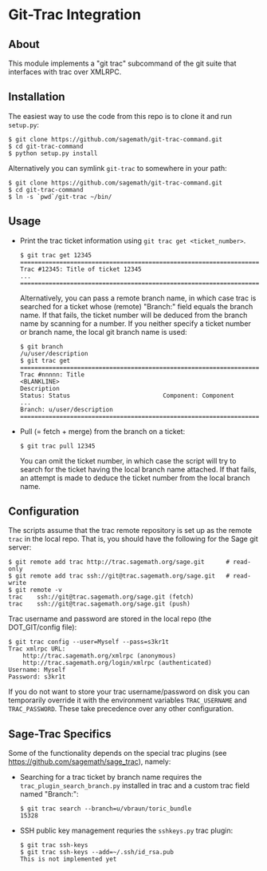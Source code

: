 Git-Trac Integration
====================

About
-----

This module implements a "git trac" subcommand of the git suite that
interfaces with trac over XMLRPC.
 

Installation
------------

The easiest way to use the code from this repo is to clone it and
run ``setup.py``:

    $ git clone https://github.com/sagemath/git-trac-command.git
    $ cd git-trac-command
    $ python setup.py install

Alternatively you can symlink ``git-trac`` to somewhere in your path:

    $ git clone https://github.com/sagemath/git-trac-command.git
    $ cd git-trac-command
    $ ln -s `pwd`/git-trac ~/bin/


Usage
-----

* Print the trac ticket information using ``git trac get
  <ticket_number>``. 

      $ git trac get 12345
      ==============================================================================
      Trac #12345: Title of ticket 12345
      ...
      ==============================================================================

  Alternatively, you can pass a remote branch name, in which case trac
  is searched for a ticket whose (remote) "Branch:" field equals the
  branch name.  If that fails, the ticket number will be deduced from
  the branch name by scanning for a number. If you neither specify a
  ticket number or branch name, the local git branch name is used:

      $ git branch
      /u/user/description
      $ git trac get
      ==============================================================================
      Trac #nnnnn: Title
      <BLANKLINE>
      Description
      Status: Status                          Component: Component                
      ...
      Branch: u/user/description
      ==============================================================================
  

* Pull (= fetch + merge) from the branch
  on a ticket:

      $ git trac pull 12345

  You can omit the ticket number, in which case the script will try to
  search for the ticket having the local branch name attached. If that
  fails, an attempt is made to deduce the ticket number from the local
  branch name.


Configuration
-------------

The scripts assume that the trac remote repository is set up as the
remote ``trac`` in the local repo. That is, you should have the
following for the Sage git server:

    $ git remote add trac http://trac.sagemath.org/sage.git      # read-only
    $ git remote add trac ssh://git@trac.sagemath.org/sage.git   # read-write
    $ git remote -v
    trac	ssh://git@trac.sagemath.org/sage.git (fetch)
    trac	ssh://git@trac.sagemath.org/sage.git (push)

Trac username and password are stored in the local repo (the
DOT_GIT/config file):
  
    $ git trac config --user=Myself --pass=s3kr1t
    Trac xmlrpc URL:
        http://trac.sagemath.org/xmlrpc (anonymous)
        http://trac.sagemath.org/login/xmlrpc (authenticated)
    Username: Myself
    Password: s3kr1t

If you do not want to store your trac username/password on disk you
can temporarily override it with the environment variables
``TRAC_USERNAME`` and ``TRAC_PASSWORD``. These take precedence over
any other configuration.


Sage-Trac Specifics
-------------------

Some of the functionality depends on the special trac plugins (see
https://github.com/sagemath/sage_trac), namely:

* Searching for a trac ticket by branch name requires the
  ``trac_plugin_search_branch.py`` installed in trac and a custom trac
  field named "Branch:":

      $ git trac search --branch=u/vbraun/toric_bundle
      15328

* SSH public key management requries the ``sshkeys.py`` trac 
  plugin:

      $ git trac ssh-keys
      $ git trac ssh-keys --add=~/.ssh/id_rsa.pub
      This is not implemented yet
